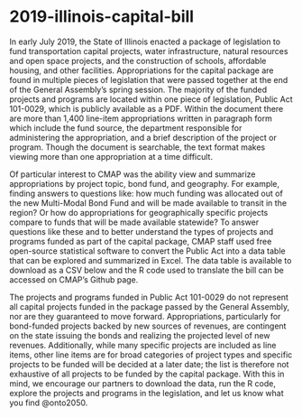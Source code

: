 # 2019-illinois-capital-bill
In early July 2019, the State of Illinois enacted a package of legislation to fund transportation capital projects, water infrastructure,
natural resources and open space projects, and the construction of schools, affordable housing, and other facilities. Appropriations for
the capital package are found in multiple pieces of legislation that were passed together at the end of the General Assembly’s spring
session. The majority of the funded projects and programs are located within one piece of legislation, Public Act 101-0029, which is
publicly available as a PDF. Within the document there are more than 1,400 line-item appropriations written in paragraph form which
include the fund source, the department responsible for administering the appropriation, and a brief description of the project or
program. Though the document is searchable, the text format makes viewing more than one appropriation at a time difficult.  

Of particular interest to CMAP was the ability view and summarize appropriations by project topic, bond fund, and geography. For example,
finding answers to questions like: how much funding was allocated out of the new Multi-Modal Bond Fund and will be made available to
transit in the region? Or how do appropriations for geographically specific projects compare to funds that will be made available 
statewide? To answer questions like these and to better understand the types of projects and programs funded as part of the capital
package, CMAP staff used free open-source statistical software to convert the Public Act into a data table that can be explored and
summarized in Excel. The data table is available to download as a CSV below and the R code used to translate the bill can be accessed
on CMAP’s Github page. 

The projects and programs funded in Public Act 101-0029 do not represent all capital projects funded in the package passed by the General
Assembly, nor are they guaranteed to move forward. Appropriations, particularly for bond-funded projects backed by new sources of
revenues, are contingent on the state issuing the bonds and realizing the projected level of new revenues. Additionally, while many
specific projects are included as line items, other line items are for broad categories of project types and specific projects to be
funded will be decided at a later date; the list is therefore not exhaustive of all projects to be funded by the capital package.
With this in mind, we encourage our partners to download the data, run the R code, explore the projects and programs in the legislation,
and let us know what you find @onto2050. 

